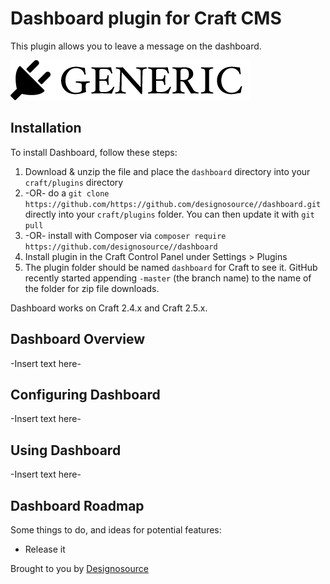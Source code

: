 # Dashboard plugin for Craft CMS

This plugin allows you to leave a message on the dashboard.

![Screenshot](resources/screenshots/plugin_logo.png)

## Installation

To install Dashboard, follow these steps:

1. Download & unzip the file and place the `dashboard` directory into your `craft/plugins` directory
2.  -OR- do a `git clone https://github.com/https://github.com/designosource//dashboard.git` directly into your `craft/plugins` folder.  You can then update it with `git pull`
3.  -OR- install with Composer via `composer require https://github.com/designosource//dashboard`
4. Install plugin in the Craft Control Panel under Settings > Plugins
5. The plugin folder should be named `dashboard` for Craft to see it.  GitHub recently started appending `-master` (the branch name) to the name of the folder for zip file downloads.

Dashboard works on Craft 2.4.x and Craft 2.5.x.

## Dashboard Overview

-Insert text here-

## Configuring Dashboard

-Insert text here-

## Using Dashboard

-Insert text here-

## Dashboard Roadmap

Some things to do, and ideas for potential features:

* Release it

Brought to you by [Designosource](http://www.designosource.be)
